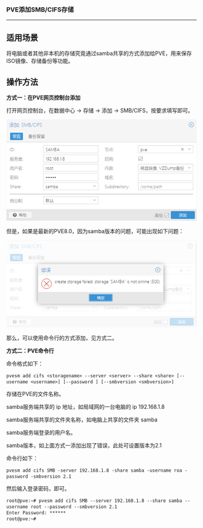 ### PVE添加SMB/CIFS存储

---



## **适用场景**

将电脑或者其他非本机的存储究竟通过samba共享的方式添加给PVE，用来保存ISO镜像、存储备份等功能。



## 操作方法



**方式一：在PVE网页控制台添加**

打开网页控制台，在数据中心 -> 存储 -> 添加 -> SMB/CIFS，按要求填写即可。

![PVE_CIFS_STORAGE](..\img\PVE_CIFS_STORAGE0.png)



但是，如果是最新的PVE8.0，因为samba版本的问题，可能出现如下问题：

![PVE_CIFS_STORAGE](..\img\PVE_CIFS_STORAGE.png)



那么，可以使用命令行的方式添加，见方式二。



**方式二：PVE命令行**

命令格式如下：

```shell
pvesm add cifs <storagename> --server <server> --share <share> [--username <username>] [--password ] [--smbversion <smbversion>]
```

<storagename> 存储在PVE的文件名称。

<server> samba服务端共享的 ip 地址，如局域网的一台电脑的 ip 192.168.1.8

<share> samba服务端共享的文件夹名称，如电脑上共享的文件夹 samba

<username> samba服务端登录的用户名。

<smbversion>samba版本，如上面方式一添加出现了错误，此处可设置版本为2.1



命令行如下：

```shell
pvesm add cifs SMB -server 192.168.1.8 -share samba -username roa -password -smbversion 2.1
```

然后输入登录密码，即可。

```shell
root@pve:~# pvesm add cifs SMB --server 192.168.1.8 --share samba --username root --password --smbversion 2.1
Enter Password: ******
root@pve:~#
```

 





